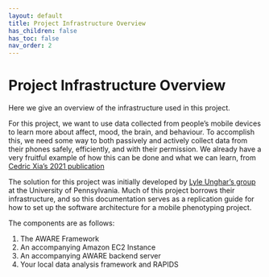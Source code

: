 ```yaml
---
layout: default
title: Project Infrastructure Overview
has_children: false
has_toc: false
nav_order: 2
---
```

# Project Infrastructure Overview
Here we give an overview of the infrastructure used in this project.

For this project, we want to use data collected from people’s mobile devices to learn more about affect, mood, the brain, and behaviour. To accomplish this, we need some way to both passively and actively collect data from their phones safely, efficiently, and with their permission. We already have a very fruitful example of how this can be done and what we can learn, from <a href=".https://www.biorxiv.org/content/10.1101/2021.05.17.444568v1">Cedric Xia’s 2021 publication</a>


The solution for this project was initially developed by <a href="http://www.wwbp.org/">Lyle Unghar’s group</a> at the University of Pennsylvania. Much of this project borrows their infrastructure, and so this documentation serves as a replication guide for how to set up the software architecture for a mobile phenotyping project. 

The components are as follows:

1. The AWARE Framework
2. An accompanying Amazon EC2 Instance
3. An accompanying AWARE backend server
4. Your local data analysis framework and RAPIDS